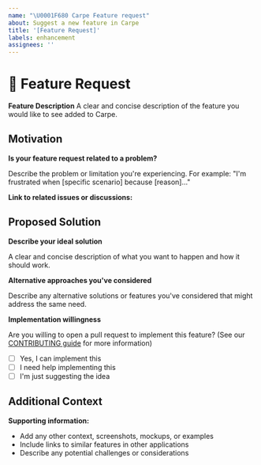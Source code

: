 ```yaml
---
name: "\U0001F680 Carpe Feature request"
about: Suggest a new feature in Carpe
title: '[Feature Request]'
labels: enhancement
assignees: ''
---
```


# 🚀 Feature Request

**Feature Description**
A clear and concise description of the feature you would like to see added to Carpe.

## Motivation

**Is your feature request related to a problem?**

Describe the problem or limitation you're experiencing. For example: "I'm frustrated when [specific scenario] because [reason]..."

**Link to related issues or discussions:**
<!-- Please link to any relevant issues, discussions, or pull requests -->

## Proposed Solution

**Describe your ideal solution**

A clear and concise description of what you want to happen and how it should work.

**Alternative approaches you've considered**

Describe any alternative solutions or features you've considered that might address the same need.

**Implementation willingness**

Are you willing to open a pull request to implement this feature? (See our [CONTRIBUTING guide](../../CONTRIBUTING.md) for more information)

- [ ] Yes, I can implement this
- [ ] I need help implementing this
- [ ] I'm just suggesting the idea

## Additional Context

**Supporting information:**
- Add any other context, screenshots, mockups, or examples
- Include links to similar features in other applications
- Describe any potential challenges or considerations
